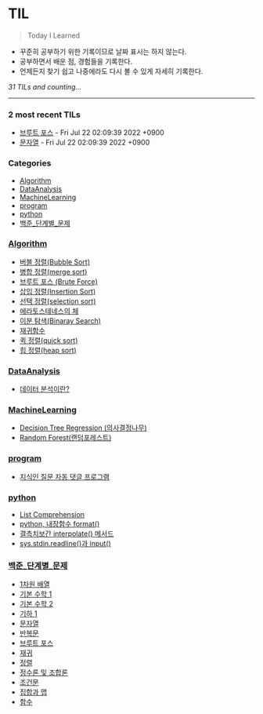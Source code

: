 # TIL
> Today I Learned

- 꾸준히 공부하기 위한 기록이므로 날짜 표시는 하지 않는다.
- 공부하면서 배운 점, 경험들을 기록한다.
- 언제든지 찾기 쉽고 나중에라도 다시 볼 수 있게 자세히 기록한다.


_31 TILs and counting..._

---

### 2 most recent TILs

- [브루트 포스](백준_단계별_문제/브루트_포스.md) - Fri Jul 22 02:09:39 2022 +0900
- [문자열](백준_단계별_문제/문자열.md) - Fri Jul 22 02:09:39 2022 +0900

### Categories

- [Algorithm](#Algorithm)
- [DataAnalysis](#DataAnalysis)
- [MachineLearning](#MachineLearning)
- [program](#program)
- [python](#python)
- [백준_단계별_문제](#백준_단계별_문제)

### [Algorithm](#Algorithm)
- [버블 정렬(Bubble Sort)](Algorithm/버블_정렬(BubbleSort).md)
- [병합 정렬(merge sort)](Algorithm/병합_정렬(mergeSort).md)
- [브루트 포스 (Brute Force)](Algorithm/브루트_포스(BruteForce).md)
- [삽입 정렬(Insertion Sort)](Algorithm/삽입_정렬(InsertionSort).md)
- [선택 정렬(selection sort)](Algorithm/선택_정렬(selectionSort).md)
- [에라토스테네스의 체](Algorithm/에라토스테네스의_체.md)
- [이분 탐색(Binaray Search)](Algorithm/이분_탐색(BinaraySearch).md)
- [재귀함수](Algorithm/재귀함수.md)
- [퀵 정렬(quick sort)](Algorithm/퀵_정렬(quickSort).md)
- [힙 정렬(heap sort)](Algorithm/힙_정렬(heapSort).md)

### [DataAnalysis](#DataAnalysis)
- [데이터 분석이란?](DataAnalysis/데이터_분석이란.md)

### [MachineLearning](#MachineLearning)
- [Decision Tree Regression (의사결정나무)](MachineLearning/Decision_Tree_Regression(의사결정나무).md)
- [Random Forest(랜덤포레스트)](MachineLearning/Random_Forest(랜덤포레스트).md)

### [program](#program)
- [지식인 질문 자동 댓글 프로그램](program/auto_PR.md)

### [python](#python)
- [List Comprehension](python/Comprehension.md)
- [python, 내장함수 format()](python/format함수.md)
- [결측치보간 interpolate() 메서드](python/interpolate()_메서드.md)
- [sys.stdin.readline()과 input()](python/sys.stdin.readline()_input().md)

### [백준_단계별_문제](#백준_단계별_문제)
- [1차원 배열](백준_단계별_문제/1차원_배열.md)
- [기본 수학 1](백준_단계별_문제/기본_수학1.md)
- [기본 수학 2](백준_단계별_문제/기본_수학2.md)
- [기하 1](백준_단계별_문제/기하_1.md)
- [문자열](백준_단계별_문제/문자열.md)
- [반복문](백준_단계별_문제/반복문.md)
- [브루트 포스](백준_단계별_문제/브루트_포스.md)
- [재귀](백준_단계별_문제/재귀.md)
- [정렬](백준_단계별_문제/정렬.md)
- [정수론 및 조합론](백준_단계별_문제/정수론_및_조합론.md)
- [조건문](백준_단계별_문제/조건문.md)
- [집합과 맵](백준_단계별_문제/집합과_맵.md)
- [함수](백준_단계별_문제/함수.md)

[1]: https://simonwillison.net/2020/Apr/20/self-rewriting-readme/
[2]: https://github.com/jbranchaud/til

